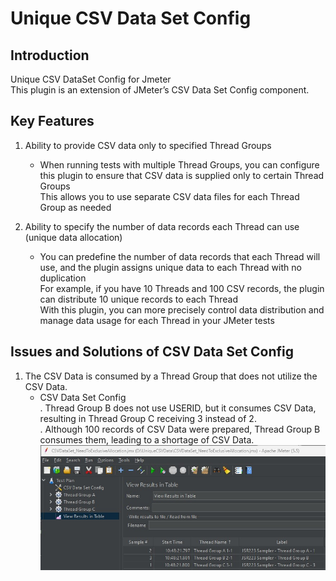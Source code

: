 # Unique CSV Data Set Config
## Introduction
Unique CSV DataSet Config for Jmeter<br>
This plugin is an extension of JMeter’s CSV Data Set Config component.

## Key Features
1. Ability to provide CSV data only to specified Thread Groups
	* When running tests with multiple Thread Groups, you can configure this plugin to ensure that CSV data is supplied only to certain Thread Groups<br>This allows you to use separate CSV data files for each Thread Group as needed
	
2. Ability to specify the number of data records each Thread can use (unique data allocation)
	* You can predefine the number of data records that each Thread will use, and the plugin assigns unique data to each Thread with no duplication<br>For example, if you have 10 Threads and 100 CSV records, the plugin can distribute 10 unique records to each Thread<br>With this plugin, you can more precisely control data distribution and manage data usage for each Thread in your JMeter tests

## Issues and Solutions of CSV Data Set Config  
1. The CSV Data is consumed by a Thread Group that does not utilize the CSV Data.  
	* CSV Data Set Config  
       . Thread Group B does not use USERID, but it consumes CSV Data, resulting in Thread Group C receiving 3 instead of 2.  
       . Although 100 records of CSV Data were prepared, Thread Group B consumes them, leading to a shortage of CSV Data.  
![](sample/CSVDataSet_NeedToExclusiveAllocation.jpg)
